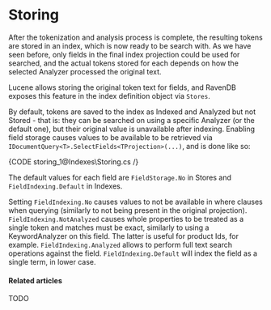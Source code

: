 ﻿# Storing

After the tokenization and analysis process is complete, the resulting tokens are stored in an index, which is now ready to be search with. As we have seen before, only fields in the final index projection could be used for searched, and the actual tokens stored for each depends on how the selected Analyzer processed the original text.

Lucene allows storing the original token text for fields, and RavenDB exposes this feature in the index definition object via `Stores`.

By default, tokens are saved to the index as Indexed and Analyzed but not Stored - that is: they can be searched on using a specific Analyzer (or the default one), but their original value is unavailable after indexing. Enabling field storage causes values to be available to be retrieved via `IDocumentQuery<T>.SelectFields<TProjection>(...)`, and is done like so:

{CODE storing_1@Indexes\Storing.cs /}

The default values for each field are `FieldStorage.No` in Stores and `FieldIndexing.Default` in Indexes.

Setting `FieldIndexing.No` causes values to not be available in where clauses when querying (similarly to not being present in the original projection). `FieldIndexing.NotAnalyzed` causes whole properties to be treated as a single token and matches must be exact, similarly to using a KeywordAnalyzer on this field. The latter is useful for product Ids, for example. `FieldIndexing.Analyzed` allows to perform full text search operations against the field. `FieldIndexing.Default` will index the field as a single term, in lower case.

#### Related articles

TODO